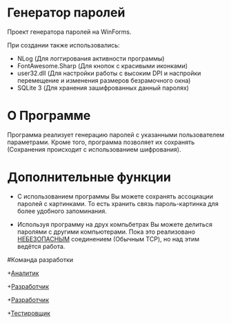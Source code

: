 # Генератор паролей

Проект генератора паролей на WinForms.

При создании также использовались:
+ NLog (Для логгирования активности программы)
+ FontAwesome.Sharp (Для кнопок с красивыми иконками)
+ user32.dll (Для настройки работы с высоким DPI и наспройки перемещение и изменения размеров безрамочного окна)
+ SQLite 3 (Для хранения зашифрованных данный паролях)

# О Программе

Программа реализует генерацию паролей с указанными пользователем параметрами.
Кроме того, программа позволяет их сохранять (Сохранения происходит с использованием шифрования).

# Дополнительные функции

+ С использованием программы Вы можете сохранять ассоциации паролей с картинками. То есть хранить связь пароль-картинка для более удобного запоминания.

+ Используя программу на друх компьбетрах Вы можете делиться паролями с другими компьютерами.
Пока это реализовано <ins>НЕБЕЗОПАСНЫМ</ins> соединением (Обычным TCP), но над этим ведётся работа.

#Команда разработки

+[Аналитик](https://github.com/jimmipet)

+[Разработчик](https://github.com/Leonid-Vizel)

+[Разработчик](https://github.com/AdelChernyatov)

+[Тестировщик](https://github.com/MoZoLbKA)
